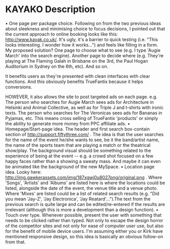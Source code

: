 # KAYAKO Description


•	One page per package choice. Following on from the two previous ideas about sleekness and minimising choice to focus decisions, I pointed out that the current approach to online booking looks like this: http://www.kayak.co.uk/. It's ugly, it's a barrier to quick testing (i.e. "This looks interesting. I wonder how it works...") and feels like filling in a form.
My proposed solution? One page to choose what to see (e.g. I type 'Augie March' into the search engine). Another page to decide where (e.g. They're playing at The Flaming Galah in Brisbane on the 3rd, the Paul Hogan Auditorium in Sydney on the 6th, etc). And so on.

It benefits users as they're presented with clean interfaces with clear functions. And this obviously benefits TrueFantix because it helps conversions. 

HOWEVER, it also allows the site to post targeted ads on each page. e.g. The person who searches for Augie March sees ads for Architecture in Helsinki and Animal Collective, as well as for Triple J and t-shirts with ironic texts. The person who searches for The Veronicas sees ads for Bananas in Pyjamas, etc. This means cross selling of TrueFantix 'products' or simply the ability to generate more money from PPC affiliate ads.
•	Homepage/Start-page idea. The header and first search box-contain section of http://support.fiftythree.com/ . The idea is that the user searches for the name of the event he/she wants to see, be it the band/artist name, the name of the sports team that are playing a match or the theatrical show/play. The background visual should be something related to the experience of being at the event -- e.g. a crowd shot focused on a few happy faces rather than a showing a sweaty mass. And maybe it can even be animated like the background of the new MySpace.
•	Location page idea. Looky here: http://img.gawkerassets.com/img/187xgwj0u8027png/original.png . Where 'Songs', 'Artists' and 'Albums' are listed here is where the locations could be listed, alongside the date of the event, the venue title and a venue photo. Where 'Mixes' are listed could be a list of related search results (e.g. "Did you mean 'Jay-Z', 'Jay Electronica', 'Jay Reatard'...").The text from the previous search is quite large and can be edited/re-entered if the results are irrelevant (although this is more a development than a design function).
•	Touch over type. Whenever possible, present the user with something that needs to be clicked rather than typed. Not only to escape the design horror of the competitor sites and not only for ease of computer user use, but also for the benefit of mobile device users. I'm assuming either you or Kirk have mentioned responsive design, so this idea is basically an obvious follow-on from that.